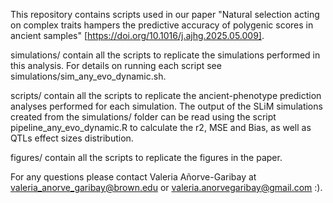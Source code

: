 This repository contains scripts used in our paper "Natural selection acting on complex traits hampers the predictive accuracy of polygenic scores in ancient samples" [https://doi.org/10.1016/j.ajhg.2025.05.009].

simulations/ contain all the scripts to replicate the simulations performed in this analysis. For details on running each script see simulations/sim_any_evo_dynamic.sh.

scripts/ contain all the scripts to replicate the ancient-phenotype prediction analyses performed for each simulation. The output of the SLiM simulations created from the simulations/ folder can be read using the script pipeline_any_evo_dynamic.R to calculate the r2, MSE and Bias, as well as QTLs effect sizes distribution.

figures/ contain all the scripts to replicate the figures in the paper.

For any questions please contact Valeria Añorve-Garibay at valeria_anorve_garibay@brown.edu or valeria.anorvegaribay@gmail.com :).
